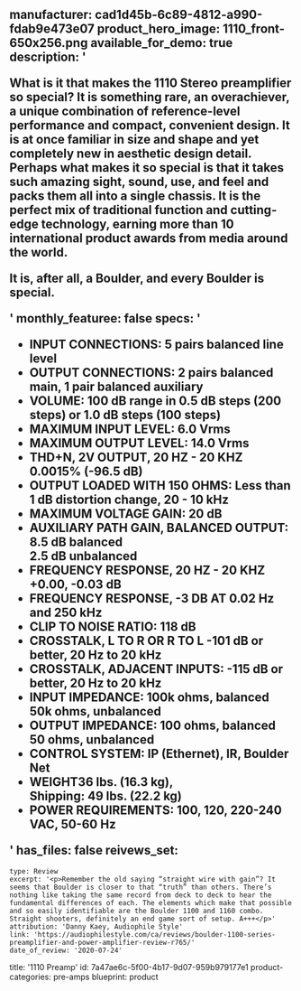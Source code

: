 manufacturer: cad1d45b-6c89-4812-a990-fdab9e473e07
product_hero_image: 1110_front-650x256.png
available_for_demo: true
description: '<p>What is it that makes the 1110 Stereo preamplifier so special? It is something rare, an overachiever, a&nbsp;unique combination of reference-level performance and compact, convenient design. It is at once familiar in size and shape and yet completely new in aesthetic design detail. Perhaps what makes it so special is that it takes such amazing sight, sound, use, and feel and packs them all into a single chassis. It is the perfect mix of traditional function and cutting-edge technology, earning more than 10 international product awards from media around the world.</p><p>It is, after all, a Boulder, and every Boulder is special.</p>'
monthly_featuree: false
specs: '<ul><li>INPUT CONNECTIONS: 5 pairs balanced line level</li><li>OUTPUT CONNECTIONS: 2 pairs balanced main, 1 pair balanced auxiliary</li><li>VOLUME: 100 dB range in 0.5 dB steps (200 steps) or 1.0 dB steps (100 steps)</li><li>MAXIMUM INPUT LEVEL: 6.0 Vrms</li><li>MAXIMUM OUTPUT LEVEL: 14.0 Vrms</li><li>THD+N, 2V OUTPUT, 20 HZ - 20 KHZ 0.0015% (-96.5 dB)</li><li>OUTPUT LOADED WITH 150 OHMS: Less than 1 dB distortion change, 20 - 10 kHz</li><li>MAXIMUM VOLTAGE GAIN: 20 dB</li><li>AUXILIARY PATH GAIN, BALANCED OUTPUT: 8.5 dB balanced<br>2.5 dB unbalanced</li><li>FREQUENCY RESPONSE, 20 HZ - 20 KHZ +0.00, -0.03 dB</li><li>FREQUENCY RESPONSE, -3 DB AT 0.02 Hz and 250 kHz</li><li>CLIP TO NOISE RATIO: 118 dB</li><li>CROSSTALK, L TO R OR R TO L -101 dB or better, 20 Hz to 20 kHz</li><li>CROSSTALK, ADJACENT INPUTS: -115 dB or better, 20 Hz to 20 kHz</li><li>INPUT IMPEDANCE: 100k ohms, balanced<br>50k ohms, unbalanced</li><li>OUTPUT IMPEDANCE: 100 ohms, balanced<br>50 ohms, unbalanced</li><li>CONTROL SYSTEM: IP (Ethernet), IR, Boulder Net</li><li>WEIGHT36 lbs. (16.3 kg),<br>Shipping: 49 lbs. (22.2 kg)</li><li>POWER REQUIREMENTS: 100, 120, 220-240 VAC, 50-60 Hz</li></ul>'
has_files: false
reivews_set:
  -
    type: Review
    excerpt: '<p>Remember the old saying “straight wire with gain”? It seems that Boulder is closer to that “truth” than others. There’s nothing like taking the same record from deck to deck to hear the fundamental differences of each. The elements which make that possible and so easily identifiable are the Boulder 1100 and 1160 combo. Straight shooters, definitely an end game sort of setup. A+++</p>'
    attribution: 'Danny Kaey, Audiophile Style'
    link: 'https://audiophilestyle.com/ca/reviews/boulder-1100-series-preamplifier-and-power-amplifier-review-r765/'
    date_of_review: '2020-07-24'
title: '1110 Preamp'
id: 7a47ae6c-5f00-4b17-9d07-959b979177e1
product-categories: pre-amps
blueprint: product
